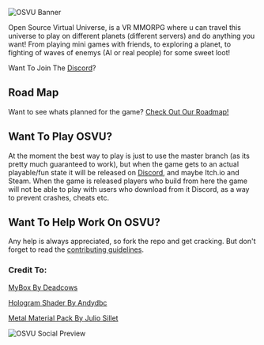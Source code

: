 ![OSVU Banner](https://imgur.com/jSxu49k.png "OSVU")

Open Source Virtual Universe, is a VR MMORPG where u can travel this universe to play on different planets (different servers) and do anything you want! From playing mini games with friends, to exploring a planet, to fighting of waves of enemys (AI or real people) for some sweet loot!

Want To Join The [Discord](https://discord.gg/xWx2p8g)?

## Road Map
Want to see whats planned for the game? [Check Out Our Roadmap!](https://app.gitkraken.com/glo/board/XeTm5ecC6AAPsU5b "RoadMap")

## Want To Play OSVU?
At the moment the best way to play is just to use the master branch (as its pretty much guaranteed to work), but when the game gets to an actual playable/fun state it will be released on [Discord](https://discord.gg/xWx2p8g), and maybe Itch.io and Steam.
When the game is released players who build from here the game will not be able to play with users who download from it Discord, as a way to prevent crashes, cheats etc.

## Want To Help Work On OSVU?
Any help is always appreciated, so fork the repo and get cracking. But don't forget to read the [contributing guidelines](https://github.com/4A-50/OSVU/blob/master/CONTRIBUTING.md).

### Credit To:
[MyBox By Deadcows](https://github.com/Deadcows/MyBox "MyBox")

[Hologram Shader By Andydbc](https://github.com/andydbc/HologramShader "Hologram Shader")

[Metal Material Pack By Julio Sillet](https://gumroad.com/juliosillet#XiPKY "Metal Materials")

![OSVU Social Preview](https://i.imgur.com/Zx20z0n.png "OSVU")
